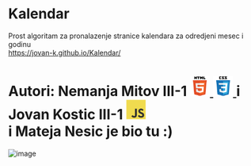 # Kalendar
Prost algoritam za pronalazenje stranice kalendara za odredjeni mesec i godinu <br>
https://jovan-k.github.io/Kalendar/ <br>
<h1> Autori: Nemanja Mitov III-1 <a href="https://www.w3.org/html/" target="_blank" rel="noreferrer"> <img src="https://raw.githubusercontent.com/devicons/devicon/master/icons/html5/html5-original-wordmark.svg" alt="html5" width="40" height="40"/> </a> <a href="https://www.w3schools.com/css/" target="_blank" rel="noreferrer"> <img src="https://raw.githubusercontent.com/devicons/devicon/master/icons/css3/css3-original-wordmark.svg" alt="css3" width="40" height="40"/> </a> i Jovan Kostic III-1 <a href="https://developer.mozilla.org/en-US/docs/Web/JavaScript" target="_blank" rel="noreferrer"> <img src="https://raw.githubusercontent.com/devicons/devicon/master/icons/javascript/javascript-original.svg" alt="javascript" width="40" height="40"/> </a> <br> i Mateja Nesic je bio tu :) </h1>



![image](https://user-images.githubusercontent.com/118189227/202491483-d071e72c-4aba-451d-b527-62c29a73e58d.png)



